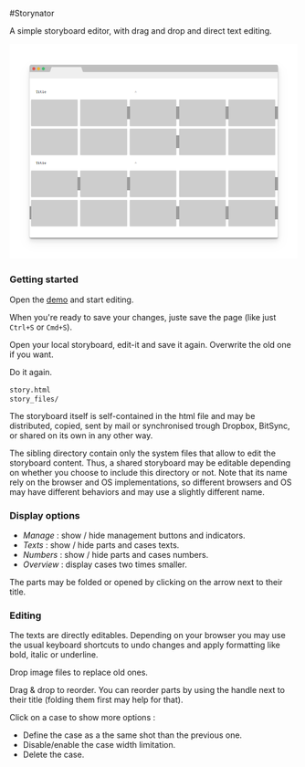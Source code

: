 #Storynator

A simple storyboard editor, with drag and drop and direct text editing.

[![Demo](chrome-frame.png)][demo]

[demo]: https://cdn.rawgit.com/nliautaud/storynator/43d107de37e9a6b14bf026b384fd493c216c858e/story.html

### Getting started

Open the [demo][demo] and start editing.

When you're ready to save your changes, juste save the page (like just ``Ctrl+S`` or ``Cmd+S``).

Open your local storyboard, edit-it and save it again. Overwrite the old one if you want.

Do it again.

```
story.html
story_files/
```
The storyboard itself is self-contained in the html file and may be distributed, copied, sent by mail or synchronised trough Dropbox, BitSync, or shared on its own in any other way. 

The sibling directory contain only the system files that allow to edit the storyboard content. Thus, a shared storyboard may be editable depending on whether you choose to include this directory or not. Note that its name rely on the browser and OS implementations, so different browsers and OS may have different behaviors and may use a slightly different name. 

### Display options

- *Manage* : show / hide management buttons and indicators.
- *Texts* : show / hide parts and cases texts.
- *Numbers* : show / hide parts and cases numbers.
- *Overview* : display cases two times smaller.

The parts may be folded or opened by clicking on the arrow next to their title.

### Editing

The texts are directly editables. Depending on your browser you may use the usual keyboard shortcuts to undo changes and apply formatting like bold, italic or underline.

Drop image files to replace old ones.

Drag & drop to reorder. You can reorder parts by using the handle next to their title (folding them first may help for that).

Click on a case to show more options :
- Define the case as a the same shot than the previous one.
- Disable/enable the case width limitation.
- Delete the case.
